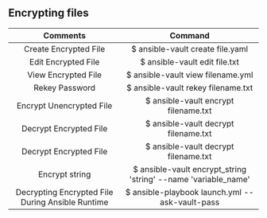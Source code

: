 Encrypting files 
----------------

|     Comments  | Command | 
|    :---:     |     :---:   |
| Create Encrypted File  | $ ansible-vault create file.yaml |
| Edit Encrypted File   | $ ansible-vault edit file.txt | 
| View Encrypted File  | $ ansible-vault view filename.yml | 
| Rekey Password  | $ ansible-vault rekey filename.txt |
| Encrypt Unencrypted File | $ ansible-vault encrypt filename.txt |
| Decrypt Encrypted File | $ ansible-vault decrypt filename.txt |
| Decrypt Encrypted File | $ ansible-vault decrypt filename.txt |
| Encrypt string   | $ ansible-vault encrypt_string 'string' --name 'variable_name' |
| Decrypting Encrypted File During Ansible Runtime  | $ ansible-playbook launch.yml --ask-vault-pass | 
